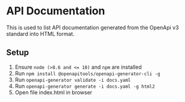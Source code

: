 # API Documentation

This is used to list API documentation generated from the OpenApi v3 standard into HTML format.

## Setup

1. Ensure `node (>8.6 and <= 10)` and `npm` are installed
2. Run `npm install @openapitools/openapi-generator-cli -g`
3. Run `openapi-generator validate -i docs.yaml`
4. Run `openapi-generator generate -i docs.yaml -g html2`
5. Open file index.html in browser